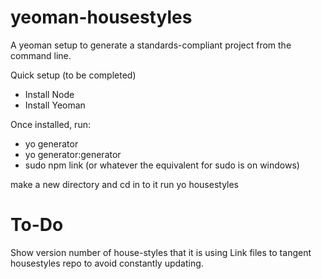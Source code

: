 yeoman-housestyles
==================

A yeoman setup to generate a standards-compliant project from the command line.


Quick setup (to be completed)

- Install Node
- Install Yeoman

Once installed, run:
- yo generator
- yo generator:generator
- sudo npm link (or whatever the equivalent for sudo is on windows)

make a new directory and cd in to it
run yo housestyles


To-Do
==================

Show version number of house-styles that it is using
Link files to tangent housestyles repo to avoid constantly updating.